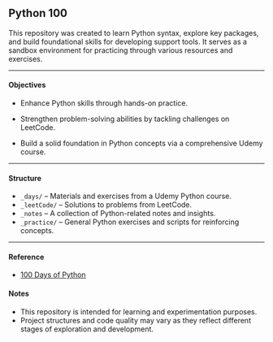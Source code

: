 ## Python 100

This repository was created to learn Python syntax, explore key packages, and build foundational skills for developing support tools. It serves as a sandbox environment for practicing through various resources and exercises.

---
#### Objectives
- Enhance Python skills through hands-on practice.

- Strengthen problem-solving abilities by tackling challenges on  LeetCode.

- Build a solid foundation in Python concepts via a comprehensive Udemy course.

---
#### Structure
- `_days/` – Materials and exercises from a Udemy Python course.
- `_leetCode/` – Solutions to problems from LeetCode.
- `_notes` – A collection of Python-related notes and insights.
- `_practice/` – General Python exercises and scripts for reinforcing concepts.

---
#### Reference

- [100 Days of Python](https://www.udemy.com/course/100-days-of-code/)

#### Notes
- This repository is intended for learning and experimentation purposes.
- Project structures and code quality may vary as they reflect different stages of exploration and development.